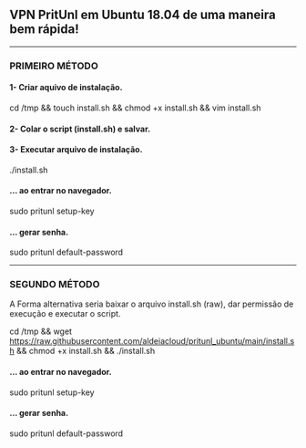 <h2>VPN PritUnl em Ubuntu 18.04 de uma maneira bem rápida!</h2>

-------------------------------------------------------------------------------------
<h3>PRIMEIRO MÉTODO</h3> 


<h4>1- Criar aquivo de instalação.</h4>

cd /tmp && touch install.sh && chmod +x install.sh && vim install.sh


<h4>2- Colar o script (install.sh) e salvar.</h4>


<h4>3- Executar arquivo de instalação.</h4>

./install.sh


<h4>... ao entrar no navegador.</h4>

sudo pritunl setup-key


<h4>... gerar senha.</h4>

sudo pritunl default-password

-------------------------------------------------------------------------------------
<h3>SEGUNDO MÉTODO</h3> 

A Forma alternativa seria baixar o arquivo install.sh (raw), dar permissão de execução e executar o script.

cd /tmp && wget https://raw.githubusercontent.com/aldeiacloud/pritunl_ubuntu/main/install.sh && chmod +x install.sh && ./install.sh


<h4>... ao entrar no navegador.</h4>
 
sudo pritunl setup-key


<h4>... gerar senha.</h4>

sudo pritunl default-password
